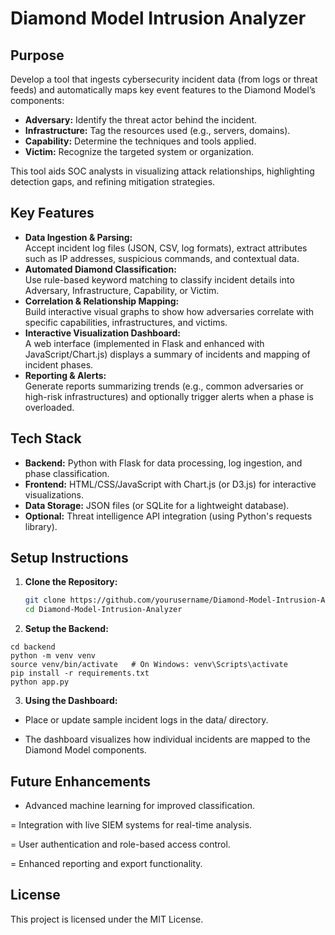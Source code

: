 # Diamond Model Intrusion Analyzer

## Purpose
Develop a tool that ingests cybersecurity incident data (from logs or threat feeds) and automatically maps key event features to the Diamond Model’s components:
- **Adversary:** Identify the threat actor behind the incident.
- **Infrastructure:** Tag the resources used (e.g., servers, domains).
- **Capability:** Determine the techniques and tools applied.
- **Victim:** Recognize the targeted system or organization.

This tool aids SOC analysts in visualizing attack relationships, highlighting detection gaps, and refining mitigation strategies.

## Key Features
- **Data Ingestion & Parsing:**  
  Accept incident log files (JSON, CSV, log formats), extract attributes such as IP addresses, suspicious commands, and contextual data.
- **Automated Diamond Classification:**  
  Use rule-based keyword matching to classify incident details into Adversary, Infrastructure, Capability, or Victim.
- **Correlation & Relationship Mapping:**  
  Build interactive visual graphs to show how adversaries correlate with specific capabilities, infrastructures, and victims.
- **Interactive Visualization Dashboard:**  
  A web interface (implemented in Flask and enhanced with JavaScript/Chart.js) displays a summary of incidents and mapping of incident phases.
- **Reporting & Alerts:**  
  Generate reports summarizing trends (e.g., common adversaries or high-risk infrastructures) and optionally trigger alerts when a phase is overloaded.

## Tech Stack
- **Backend:** Python with Flask for data processing, log ingestion, and phase classification.
- **Frontend:** HTML/CSS/JavaScript with Chart.js (or D3.js) for interactive visualizations.
- **Data Storage:** JSON files (or SQLite for a lightweight database).
- **Optional:** Threat intelligence API integration (using Python's requests library).

## Setup Instructions

1. **Clone the Repository:**

   ```bash
   git clone https://github.com/yourusername/Diamond-Model-Intrusion-Analyzer.git
   cd Diamond-Model-Intrusion-Analyzer
   ```
2. **Setup the Backend:**
  ```
  cd backend
  python -m venv venv
  source venv/bin/activate   # On Windows: venv\Scripts\activate
  pip install -r requirements.txt
  python app.py
  ```

3.  **Using the Dashboard:**

- Place or update sample incident logs in the data/ directory.

- The dashboard visualizes how individual incidents are mapped to the Diamond Model components.

## Future Enhancements

-  Advanced machine learning for improved classification.

=  Integration with live SIEM systems for real-time analysis.

=  User authentication and role-based access control.

=  Enhanced reporting and export functionality.

## License

This project is licensed under the MIT License.

